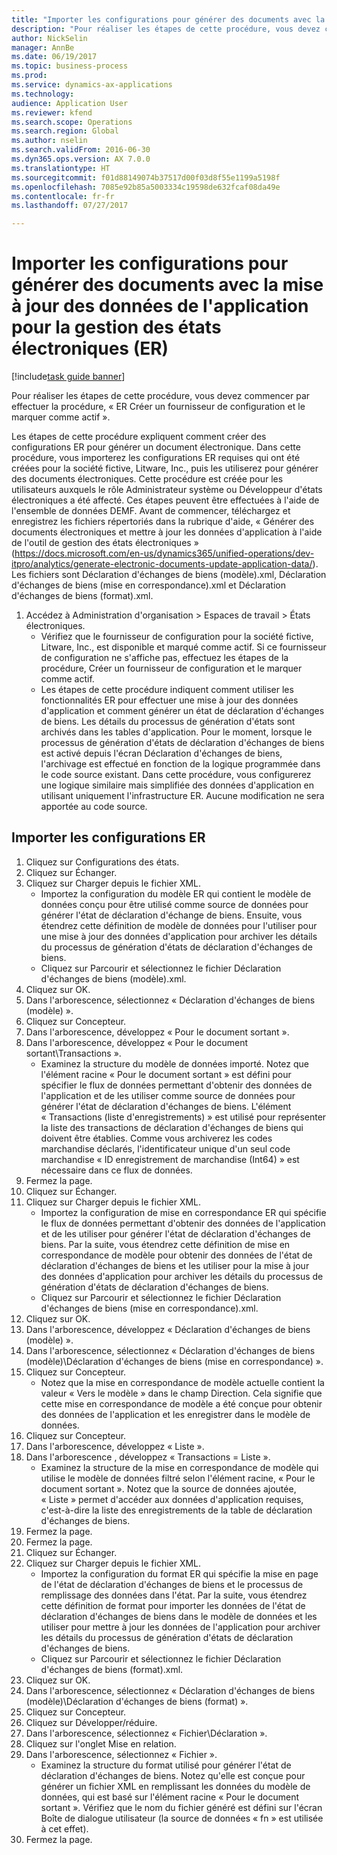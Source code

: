 ```yaml
--- 
title: "Importer les configurations pour générer des documents avec la mise à jour des données de l'application pour la gestion des états électroniques (ER)"
description: "Pour réaliser les étapes de cette procédure, vous devez commencer par effectuer la procédure, « ER Créer un fournisseur de configuration et le marquer comme actif »."
author: NickSelin
manager: AnnBe
ms.date: 06/19/2017
ms.topic: business-process
ms.prod: 
ms.service: dynamics-ax-applications
ms.technology: 
audience: Application User
ms.reviewer: kfend
ms.search.scope: Operations
ms.search.region: Global
ms.author: nselin
ms.search.validFrom: 2016-06-30
ms.dyn365.ops.version: AX 7.0.0
ms.translationtype: HT
ms.sourcegitcommit: f01d88149074b37517d00f03d8f55e1199a5198f
ms.openlocfilehash: 7085e92b85a5003334c19598de632fcaf08da49e
ms.contentlocale: fr-fr
ms.lasthandoff: 07/27/2017

---
```

# <a name="import-configurations-to-generate-documents-with-application-data-update-for-electronic-reporting-er"></a>Importer les configurations pour générer des documents avec la mise à jour des données de l'application pour la gestion des états électroniques (ER)

[!include[task guide banner](../../includes/task-guide-banner.md)]

Pour réaliser les étapes de cette procédure, vous devez commencer par effectuer la procédure, « ER Créer un fournisseur de configuration et le marquer comme actif ».

Les étapes de cette procédure expliquent comment créer des configurations ER pour générer un document électronique. Dans cette procédure, vous importerez les configurations ER requises qui ont été créées pour la société fictive, Litware, Inc., puis les utiliserez pour générer des documents électroniques. Cette procédure est créée pour les utilisateurs auxquels le rôle Administrateur système ou Développeur d'états électroniques a été affecté. Ces étapes peuvent être effectuées à l'aide de l'ensemble de données DEMF. Avant de commencer, téléchargez et enregistrez les fichiers répertoriés dans la rubrique d'aide, « Générer des documents électroniques et mettre à jour les données d'application à l'aide de l'outil de gestion des états électroniques » (https://docs.microsoft.com/en-us/dynamics365/unified-operations/dev-itpro/analytics/generate-electronic-documents-update-application-data/). Les fichiers sont Déclaration d'échanges de biens (modèle).xml, Déclaration d'échanges de biens (mise en correspondance).xml et Déclaration d'échanges de biens (format).xml.

1. Accédez à Administration d'organisation > Espaces de travail > États électroniques.
    * Vérifiez que le fournisseur de configuration pour la société fictive, Litware, Inc., est disponible et marqué comme actif. Si ce fournisseur de configuration ne s'affiche pas, effectuez les étapes de la procédure, Créer un fournisseur de configuration et le marquer comme actif.  
    * Les étapes de cette procédure indiquent comment utiliser les fonctionnalités ER pour effectuer une mise à jour des données d'application et comment générer un état de déclaration d'échanges de biens. Les détails du processus de génération d'états sont archivés dans les tables d'application. Pour le moment, lorsque le processus de génération d'états de déclaration d'échanges de biens est activé depuis l'écran Déclaration d'échanges de biens, l'archivage est effectué en fonction de la logique programmée dans le code source existant. Dans cette procédure, vous configurerez une logique similaire mais simplifiée des données d'application en utilisant uniquement l'infrastructure ER. Aucune modification ne sera apportée au code source.   

## <a name="import-er-configurations"></a>Importer les configurations ER
1. Cliquez sur Configurations des états.
2. Cliquez sur Échanger.
3. Cliquez sur Charger depuis le fichier XML.
    * Importez la configuration du modèle ER qui contient le modèle de données conçu pour être utilisé comme source de données pour générer l'état de déclaration d'échange de biens. Ensuite, vous étendrez cette définition de modèle de données pour l'utiliser pour une mise à jour des données d'application pour archiver les détails du processus de génération d'états de déclaration d'échanges de biens.   
    * Cliquez sur Parcourir et sélectionnez le fichier Déclaration d'échanges de biens (modèle).xml.  
4. Cliquez sur OK.
5. Dans l'arborescence, sélectionnez « Déclaration d'échanges de biens (modèle) ».
6. Cliquez sur Concepteur.
7. Dans l'arborescence, développez « Pour le document sortant ».
8. Dans l'arborescence, développez « Pour le document sortant\Transactions ».
    * Examinez la structure du modèle de données importé. Notez que l'élément racine « Pour le document sortant » est défini pour spécifier le flux de données permettant d'obtenir des données de l'application et de les utiliser comme source de données pour générer l'état de déclaration d'échanges de biens. L'élément « Transactions (liste d'enregistrements) » est utilisé pour représenter la liste des transactions de déclaration d'échanges de biens qui doivent être établies. Comme vous archiverez les codes marchandise déclarés, l'identificateur unique d'un seul code marchandise « ID enregistrement de marchandise (Int64) » est nécessaire dans ce flux de données.   
9. Fermez la page.
10. Cliquez sur Échanger.
11. Cliquez sur Charger depuis le fichier XML.
    * Importez la configuration de mise en correspondance ER qui spécifie le flux de données permettant d'obtenir des données de l'application et de les utiliser pour générer l'état de déclaration d'échanges de biens. Par la suite, vous étendrez cette définition de mise en correspondance de modèle pour obtenir des données de l'état de déclaration d'échanges de biens et les utiliser pour la mise à jour des données d'application pour archiver les détails du processus de génération d'états de déclaration d'échanges de biens.   
    * Cliquez sur Parcourir et sélectionnez le fichier Déclaration d'échanges de biens (mise en correspondance).xml.  
12. Cliquez sur OK.
13. Dans l'arborescence, développez « Déclaration d'échanges de biens (modèle) ».
14. Dans l'arborescence, sélectionnez « Déclaration d'échanges de biens (modèle)\Déclaration d'échanges de biens (mise en correspondance) ».
15. Cliquez sur Concepteur.
    * Notez que la mise en correspondance de modèle actuelle contient la valeur « Vers le modèle » dans le champ Direction. Cela signifie que cette mise en correspondance de modèle a été conçue pour obtenir des données de l'application et les enregistrer dans le modèle de données.  
16. Cliquez sur Concepteur.
17. Dans l'arborescence, développez « Liste ».
18. Dans l'arborescence , développez « Transactions = Liste ».
    * Examinez la structure de la mise en correspondance de modèle qui utilise le modèle de données filtré selon l'élément racine, « Pour le document sortant ». Notez que la source de données ajoutée, « Liste » permet d'accéder aux données d'application requises, c'est-à-dire la liste des enregistrements de la table de déclaration d'échanges de biens.  
19. Fermez la page.
20. Fermez la page.
21. Cliquez sur Échanger.
22. Cliquez sur Charger depuis le fichier XML.
    * Importez la configuration du format ER qui spécifie la mise en page de l'état de déclaration d'échanges de biens et le processus de remplissage des données dans l'état. Par la suite, vous étendrez cette définition de format pour importer les données de l'état de déclaration d'échanges de biens dans le modèle de données et les utiliser pour mettre à jour les données de l'application pour archiver les détails du processus de génération d'états de déclaration d'échanges de biens.   
    * Cliquez sur Parcourir et sélectionnez le fichier Déclaration d'échanges de biens (format).xml.  
23. Cliquez sur OK.
24. Dans l'arborescence, sélectionnez « Déclaration d'échanges de biens (modèle)\Déclaration d'échanges de biens (format) ».
25. Cliquez sur Concepteur.
26. Cliquez sur Développer/réduire.
27. Dans l'arborescence, sélectionnez « Fichier\Déclaration ».
28. Cliquez sur l'onglet Mise en relation.
29. Dans l'arborescence, sélectionnez « Fichier ».
    * Examinez la structure du format utilisé pour générer l'état de déclaration d'échanges de biens. Notez qu'elle est conçue pour générer un fichier XML en remplissant les données du modèle de données, qui est basé sur l'élément racine « Pour le document sortant ». Vérifiez que le nom du fichier généré est défini sur l'écran Boîte de dialogue utilisateur (la source de données « fn » est utilisée à cet effet).   
30. Fermez la page.


